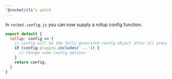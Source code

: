 ```yaml
---
'@rocket/cli': patch
---
```


In `rocket.config.js` you can now supply a rollup config function.

```js
export default {
  rollup: config => {
    // config will be the fully generated config object after all presets have been applied
    if (config.plugins.includes('...')) {
      // change some config options
    }
    return config;
  }
}

